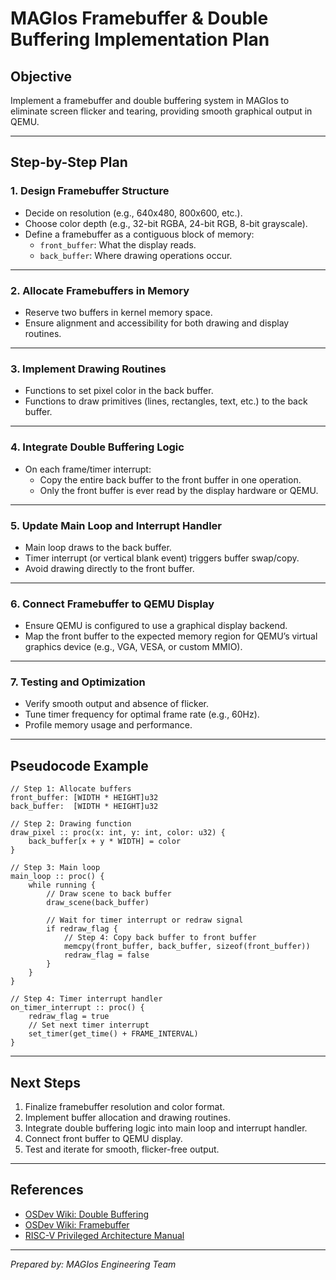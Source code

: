 # MAGIos Framebuffer & Double Buffering Implementation Plan

## Objective

Implement a framebuffer and double buffering system in MAGIos to eliminate screen flicker and tearing, providing smooth graphical output in QEMU.

---

## Step-by-Step Plan

### 1. **Design Framebuffer Structure**

- Decide on resolution (e.g., 640x480, 800x600, etc.).
- Choose color depth (e.g., 32-bit RGBA, 24-bit RGB, 8-bit grayscale).
- Define a framebuffer as a contiguous block of memory:
  - `front_buffer`: What the display reads.
  - `back_buffer`: Where drawing operations occur.

---

### 2. **Allocate Framebuffers in Memory**

- Reserve two buffers in kernel memory space.
- Ensure alignment and accessibility for both drawing and display routines.

---

### 3. **Implement Drawing Routines**

- Functions to set pixel color in the back buffer.
- Functions to draw primitives (lines, rectangles, text, etc.) to the back buffer.

---

### 4. **Integrate Double Buffering Logic**

- On each frame/timer interrupt:
  - Copy the entire back buffer to the front buffer in one operation.
  - Only the front buffer is ever read by the display hardware or QEMU.

---

### 5. **Update Main Loop and Interrupt Handler**

- Main loop draws to the back buffer.
- Timer interrupt (or vertical blank event) triggers buffer swap/copy.
- Avoid drawing directly to the front buffer.

---

### 6. **Connect Framebuffer to QEMU Display**

- Ensure QEMU is configured to use a graphical display backend.
- Map the front buffer to the expected memory region for QEMU’s virtual graphics device (e.g., VGA, VESA, or custom MMIO).

---

### 7. **Testing and Optimization**

- Verify smooth output and absence of flicker.
- Tune timer frequency for optimal frame rate (e.g., 60Hz).
- Profile memory usage and performance.

---

## Pseudocode Example

```odin
// Step 1: Allocate buffers
front_buffer: [WIDTH * HEIGHT]u32
back_buffer:  [WIDTH * HEIGHT]u32

// Step 2: Drawing function
draw_pixel :: proc(x: int, y: int, color: u32) {
    back_buffer[x + y * WIDTH] = color
}

// Step 3: Main loop
main_loop :: proc() {
    while running {
        // Draw scene to back buffer
        draw_scene(back_buffer)

        // Wait for timer interrupt or redraw signal
        if redraw_flag {
            // Step 4: Copy back buffer to front buffer
            memcpy(front_buffer, back_buffer, sizeof(front_buffer))
            redraw_flag = false
        }
    }
}

// Step 4: Timer interrupt handler
on_timer_interrupt :: proc() {
    redraw_flag = true
    // Set next timer interrupt
    set_timer(get_time() + FRAME_INTERVAL)
}
```

---

## Next Steps

1. Finalize framebuffer resolution and color format.
2. Implement buffer allocation and drawing routines.
3. Integrate double buffering logic into main loop and interrupt handler.
4. Connect front buffer to QEMU display.
5. Test and iterate for smooth, flicker-free output.

---

## References

- [OSDev Wiki: Double Buffering](https://wiki.osdev.org/Double_buffering)
- [OSDev Wiki: Framebuffer](https://wiki.osdev.org/Framebuffer)
- [RISC-V Privileged Architecture Manual](https://github.com/riscv/riscv-isa-manual/releases/latest/download/riscv-privileged.pdf)

---

*Prepared by: MAGIos Engineering Team*
